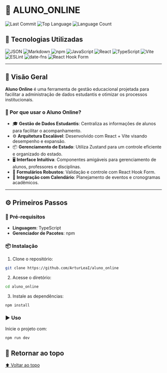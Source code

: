 # 📘 ALUNO_ONLINE


![Last Commit](https://img.shields.io/github/last-commit/ArturLeaI/aluno_online?style=flat&logo=git&logoColor=white&color=0080ff)
![Top Language](https://img.shields.io/github/languages/top/ArturLeaI/aluno_online?style=flat&color=0080ff)
![Language Count](https://img.shields.io/github/languages/count/ArturLeaI/aluno_online?style=flat&color=0080ff)

## 🚀 Tecnologias Utilizadas

![JSON](https://img.shields.io/badge/JSON-000000.svg?style=flat&logo=JSON&logoColor=white)
![Markdown](https://img.shields.io/badge/Markdown-000000.svg?style=flat&logo=Markdown&logoColor=white)
![npm](https://img.shields.io/badge/npm-CB3837.svg?style=flat&logo=npm&logoColor=white)
![JavaScript](https://img.shields.io/badge/JavaScript-F7DF1E.svg?style=flat&logo=JavaScript&logoColor=black)
![React](https://img.shields.io/badge/React-61DAFB.svg?style=flat&logo=React&logoColor=black)
![TypeScript](https://img.shields.io/badge/TypeScript-3178C6.svg?style=flat&logo=TypeScript&logoColor=white)
![Vite](https://img.shields.io/badge/Vite-646CFF.svg?style=flat&logo=Vite&logoColor=white)
![ESLint](https://img.shields.io/badge/ESLint-4B32C3.svg?style=flat&logo=ESLint&logoColor=white)
![date-fns](https://img.shields.io/badge/datefns-770C56.svg?style=flat&logo=date-fns&logoColor=white)
![React Hook Form](https://img.shields.io/badge/React%20Hook%20Form-EC5990.svg?style=flat&logo=React-Hook-Form&logoColor=white)

---

## 📖 Visão Geral

**Aluno Online** é uma ferramenta de gestão educacional projetada para facilitar a administração de dados estudantis e otimizar os processos institucionais.

### 🎯 Por que usar o Aluno Online?

- 🎓 **Gestão de Dados Estudantis**: Centraliza as informações de alunos para facilitar o acompanhamento.
- ⚙️ **Arquitetura Escalável**: Desenvolvido com React + Vite visando desempenho e expansão.
- 📦 **Gerenciamento de Estado**: Utiliza Zustand para um controle eficiente e organizado do estado.
- 🖥️ **Interface Intuitiva**: Componentes amigáveis para gerenciamento de alunos, professores e disciplinas.
- 📝 **Formulários Robustos**: Validação e controle com React Hook Form.
- 📅 **Integração com Calendário**: Planejamento de eventos e cronogramas acadêmicos.

---

## ⚙️ Primeiros Passos

### 🔧 Pré-requisitos

- **Linguagem**: TypeScript
- **Gerenciador de Pacotes**: npm

### 📦 Instalação

1. Clone o repositório:

```sh
git clone https://github.com/ArturLeaI/aluno_online
```

2. Acesse o diretório:

```sh
cd aluno_online
```

3. Instale as dependências:

```sh
npm install
```

### ▶️ Uso

Inicie o projeto com:

```sh
npm run dev
```

## 🔗 Retornar ao topo

[⬆ Voltar ao topo](#aluno_online)
